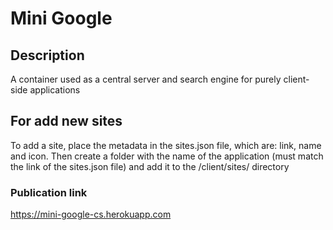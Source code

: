 # Mini Google

## Description
A container used as a central server and search engine for purely client-side applications

## For add new sites
To add a site, place the metadata in the sites.json file, which are: link, name and icon.
Then create a folder with the name of the application (must match the link of the sites.json file)
and add it to the /client/sites/ directory

### Publication link
https://mini-google-cs.herokuapp.com
